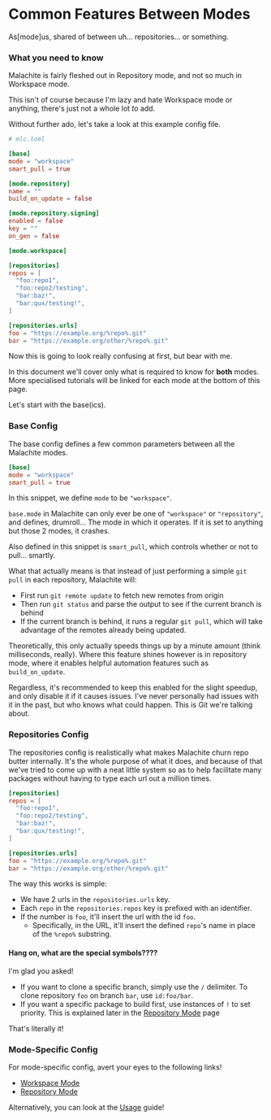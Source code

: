 # Common Features Between Modes
As[mode]us, shared of between uh... repositories... or something.

### What you need to know
Malachite is fairly fleshed out in Repository mode, and not so much in Workspace mode.

This isn't of course because I'm lazy and hate Workspace mode or anything, there's just not
a whole lot *to* add.

Without further ado, let's take a look at this example config file.

```toml
# mlc.toml

[base]
mode = "workspace"
smart_pull = true

[mode.repository]
name = ""
build_on_update = false

[mode.repository.signing]
enabled = false
key = ""
on_gen = false

[mode.workspace]

[repositories]
repos = [
  "foo:repo1",
  "foo:repo2/testing",
  "bar:baz!",
  "bar:qux/testing!",
]

[repositories.urls]
foo = "https://example.org/%repo%.git"
bar = "https://example.org/other/%repo%.git"
```

Now this is going to look really confusing at first, but bear with me. 

In this document we'll cover only what is required to know for **both** modes.
More specialised tutorials will be linked for each mode at the bottom of this page.

Let's start with the base(ics).


### Base Config
The base config defines a few common parameters between all the Malachite modes.

```toml
[base]
mode = "workspace"
smart_pull = true
```

In this snippet, we define `mode` to be `"workspace"`.

`base.mode` in Malachite can only ever be one of `"workspace"` or `"repository"`, and defines, drumroll...
The mode in which it operates. If it is set to anything but those 2 modes, it crashes.

Also defined in this snippet is `smart_pull`, which controls whether or not to pull... smartly.

What that actually means is that instead of just performing a simple `git pull` in each repository, Malachite
will:

- First run `git remote update` to fetch new remotes from origin 
- Then run `git status` and parse the output to see if the current branch is behind
- If the current branch is behind, it runs a regular `git pull`, which will take advantage of the remotes
  already being updated. 

Theoretically, this only actually speeds things up by a minute amount (think milliseconds, really). Where this feature shines however is in repository mode,
where it enables helpful automation features such as `build_on_update`.

Regardless, it's recommended to keep this enabled for the slight speedup, and only disable it if it causes issues.
I've never personally had issues with it in the past, but who knows what could happen. This is Git we're talking about.


### Repositories Config 

The repositories config is realistically what makes Malachite churn repo butter internally. It's the whole
purpose of what it does, and because of that we've tried to come up with a neat little system so as to help
facilitate many packages without having to type each url out a million times.

```toml
[repositories]
repos = [
  "foo:repo1",
  "foo:repo2/testing",
  "bar:baz!",
  "bar:qux/testing!",
]

[repositories.urls]
foo = "https://example.org/%repo%.git"
bar = "https://example.org/other/%repo%.git"
```

The way this works is simple: 
- We have 2 urls in the `repositories.urls` key.
- Each `repo` in the `repositories.repos` key is prefixed with an identifier.
- If the number is `foo`, it'll insert the url with the id `foo`.
  - Specifically, in the URL, it'll insert the defined `repo`'s name in place of the `%repo%` substring.

#### Hang on, what are the special symbols????

I'm glad you asked!
- If you want to clone a specific branch, simply use the `/` delimiter. To clone repository `foo` on branch `bar`, use `id:foo/bar`.
- If you want a specific package to build first, use instances of `!` to set priority. This is explained later in the [Repository Mode](REPOSITORY_MODE.md) page

That's literally it!


### Mode-Specific Config

For mode-specific config, avert your eyes to the following links!

- [Workspace Mode](WORKSPACE_MODE.md)
- [Repository Mode](REPOSITORY_MODE.md)

Alternatively, you can look at the [Usage](USAGE.md) guide!

